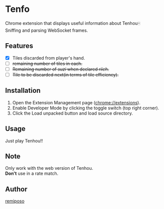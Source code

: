 # Tenfo
Chrome extension that displays useful information about Tenhou:mahjong:  
Sniffing and parsing WebSocket frames.
## Features
- [x] Tiles discarded from player's hand.
- [ ] ~~remaining number of tiles in each.~~
- [ ] ~~Remaining number of *suzi* when declared *riich*.~~
- [ ] ~~Tile to be discarded next(in terms of tile efficiency).~~
## Installation
1. Open the Extension Management page (<chrome://extensions>).
2. Enable Developer Mode by clicking the toggle switch (top right corner).
3. Click the Load unpacked button and load source directory.
## Usage
Just play Tenhou!!
## Note
Only work with the web version of Tenhou.  
**Don't** use in a rate match.
## Author
[remiposo](https://github.com/remiposo)
